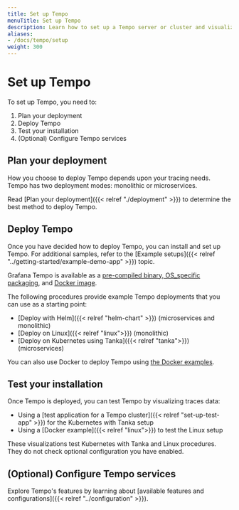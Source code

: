 ```yaml
---
title: Set up Tempo
menuTitle: Set up Tempo
description: Learn how to set up a Tempo server or cluster and visualize data.
aliases:
- /docs/tempo/setup
weight: 300
---
```


# Set up Tempo

To set up Tempo, you need to:

1. Plan your deployment
1. Deploy Tempo
1. Test your installation
1. (Optional) Configure Tempo services

## Plan your deployment

How you choose to deploy Tempo depends upon your tracing needs.
Tempo has two deployment modes: monolithic or microservices.

Read [Plan your deployment]({{< relref "./deployment" >}}) to determine the best method to deploy Tempo.

## Deploy Tempo

Once you have decided how to deploy Tempo, you can install and set up Tempo. For additional samples, refer to the [Example setups]({{< relref "../getting-started/example-demo-app" >}}) topic.

Grafana Tempo is available as a [pre-compiled binary, OS_specific packaging](https://github.com/grafana/tempo/releases), and [Docker image](https://github.com/grafana/tempo/tree/main/example/docker-compose).

The following procedures provide example Tempo deployments that you can use as a starting point:

- [Deploy with Helm]({{< relref "helm-chart" >}}) (microservices and monolithic)
- [Deploy on Linux]({{< relref "linux">}}) (monolithic)
- [Deploy on Kubernetes using Tanka]({{< relref "tanka">}}) (microservices)

You can also use Docker to deploy Tempo using [the Docker examples](https://github.com/grafana/tempo/tree/main/example/docker-compose).

## Test your installation

Once Tempo is deployed, you can test Tempo by visualizing traces data:

- Using a [test application for a Tempo cluster]({{< relref "set-up-test-app" >}}) for the Kubernetes with Tanka setup
- Using a [Docker example]({{< relref "linux">}}) to test the Linux setup

These visualizations test Kubernetes with Tanka and Linux procedures. They do not check optional configuration you have enabled.

## (Optional) Configure Tempo services

Explore Tempo's features by learning about [available features and configurations]({{< relref "../configuration" >}}).